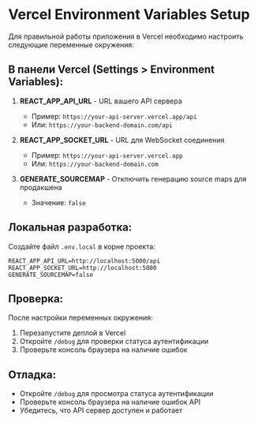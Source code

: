 # Vercel Environment Variables Setup

Для правильной работы приложения в Vercel необходимо настроить следующие переменные окружения:

## В панели Vercel (Settings > Environment Variables):

1. **REACT_APP_API_URL** - URL вашего API сервера
   - Пример: `https://your-api-server.vercel.app/api`
   - Или: `https://your-backend-domain.com/api`

2. **REACT_APP_SOCKET_URL** - URL для WebSocket соединения
   - Пример: `https://your-api-server.vercel.app`
   - Или: `https://your-backend-domain.com`

3. **GENERATE_SOURCEMAP** - Отключить генерацию source maps для продакшена
   - Значение: `false`

## Локальная разработка:

Создайте файл `.env.local` в корне проекта:

```
REACT_APP_API_URL=http://localhost:5000/api
REACT_APP_SOCKET_URL=http://localhost:5000
GENERATE_SOURCEMAP=false
```

## Проверка:

После настройки переменных окружения:
1. Перезапустите деплой в Vercel
2. Откройте `/debug` для проверки статуса аутентификации
3. Проверьте консоль браузера на наличие ошибок

## Отладка:

- Откройте `/debug` для просмотра статуса аутентификации
- Проверьте консоль браузера на наличие ошибок API
- Убедитесь, что API сервер доступен и работает
